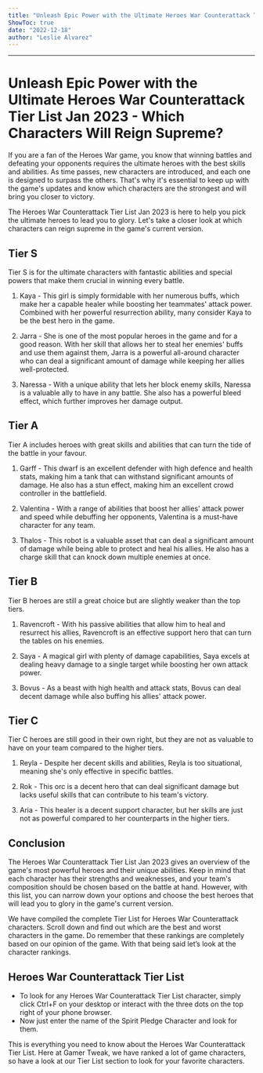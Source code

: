```yaml
---
title: "Unleash Epic Power with the Ultimate Heroes War Counterattack Tier List Jan 2023 - Which Characters Will Reign Supreme?"
ShowToc: true 
date: "2022-12-18"
author: "Leslie Alvarez"
---
```

*****
# Unleash Epic Power with the Ultimate Heroes War Counterattack Tier List Jan 2023 - Which Characters Will Reign Supreme?

If you are a fan of the Heroes War game, you know that winning battles and defeating your opponents requires the ultimate heroes with the best skills and abilities. As time passes, new characters are introduced, and each one is designed to surpass the others. That's why it's essential to keep up with the game's updates and know which characters are the strongest and will bring you closer to victory. 

The Heroes War Counterattack Tier List Jan 2023 is here to help you pick the ultimate heroes to lead you to glory. Let's take a closer look at which characters can reign supreme in the game's current version.

## Tier S

Tier S is for the ultimate characters with fantastic abilities and special powers that make them crucial in winning every battle. 

1. Kaya - This girl is simply formidable with her numerous buffs, which make her a capable healer while boosting her teammates' attack power. Combined with her powerful resurrection ability, many consider Kaya to be the best hero in the game. 

2. Jarra - She is one of the most popular heroes in the game and for a good reason. With her skill that allows her to steal her enemies' buffs and use them against them, Jarra is a powerful all-around character who can deal a significant amount of damage while keeping her allies well-protected.

3. Naressa - With a unique ability that lets her block enemy skills, Naressa is a valuable ally to have in any battle. She also has a powerful bleed effect, which further improves her damage output.

## Tier A

Tier A includes heroes with great skills and abilities that can turn the tide of the battle in your favour. 

1. Garff - This dwarf is an excellent defender with high defence and health stats, making him a tank that can withstand significant amounts of damage. He also has a stun effect, making him an excellent crowd controller in the battlefield.

2. Valentina - With a range of abilities that boost her allies' attack power and speed while debuffing her opponents, Valentina is a must-have character for any team.

3. Thalos - This robot is a valuable asset that can deal a significant amount of damage while being able to protect and heal his allies. He also has a charge skill that can knock down multiple enemies at once.

## Tier B

Tier B heroes are still a great choice but are slightly weaker than the top tiers. 

1. Ravencroft - With his passive abilities that allow him to heal and resurrect his allies, Ravencroft is an effective support hero that can turn the tables on his enemies.

2. Saya - A magical girl with plenty of damage capabilities, Saya excels at dealing heavy damage to a single target while boosting her own attack power.

3. Bovus - As a beast with high health and attack stats, Bovus can deal decent damage while also buffing his allies' attack power.

## Tier C

Tier C heroes are still good in their own right, but they are not as valuable to have on your team compared to the higher tiers. 

1. Reyla - Despite her decent skills and abilities, Reyla is too situational, meaning she's only effective in specific battles.

2. Rok - This orc is a decent hero that can deal significant damage but lacks useful skills that can contribute to his team's victory.

3. Aria - This healer is a decent support character, but her skills are just not as powerful compared to her counterparts in the higher tiers. 

## Conclusion

The Heroes War Counterattack Tier List Jan 2023 gives an overview of the game's most powerful heroes and their unique abilities. Keep in mind that each character has their strengths and weaknesses, and your team's composition should be chosen based on the battle at hand. However, with this list, you can narrow down your options and choose the best heroes that will lead you to glory in the game's current version.


We have compiled the complete Tier List for Heroes War Counterattack characters. Scroll down and find out which are the best and worst characters in the game. Do remember that these rankings are completely based on our opinion of the game. With that being said let’s look at the character rankings.
 
## Heroes War Counterattack Tier List
 

 
- To look for any Heroes War Counterattack Tier List character, simply click Ctrl+F on your desktop or interact with the three dots on the top right of your phone browser.
 - Now just enter the name of the Spirit Pledge Character and look for them.

 
This is everything you need to know about the Heroes War Counterattack Tier List. Here at Gamer Tweak, we have ranked a lot of game characters, so have a look at our Tier List section to look for your favorite characters.




